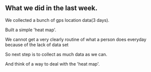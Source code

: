 ## What we did in the last week.

We collected a bunch of gps location data(3 days).

Built a simple 'heat map'.

We cannot get a very clearly routine of what a person does everyday because of the lack of data set

So next step is to collect as much data as we can.

And think of a way to deal with the 'heat map'.

 